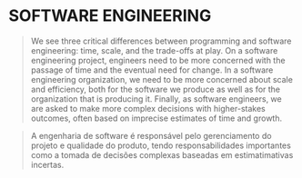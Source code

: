 # SOFTWARE ENGINEERING 
> We see three critical differences between programming and software engineering: time, scale, and the trade-offs at play. On a software engineering project, engineers need to be more concerned with the passage of time and the eventual need for change. In a software engineering organization, we need to be more concerned about scale and efficiency, both for the software we produce as well as for the organization that is producing it. Finally, as software engineers, we are asked to make more complex decisions with higher-stakes outcomes, often based on imprecise estimates of time and growth.

> A engenharia de software é responsável pelo gerenciamento do projeto e qualidade do produto, tendo responsabilidades importantes como a tomada de decisões complexas baseadas em estimatimativas incertas.